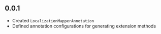 ## 0.0.1

* Created `LocalizationMapperAnnotation`
* Defined annotation configurations for generating extension methods
